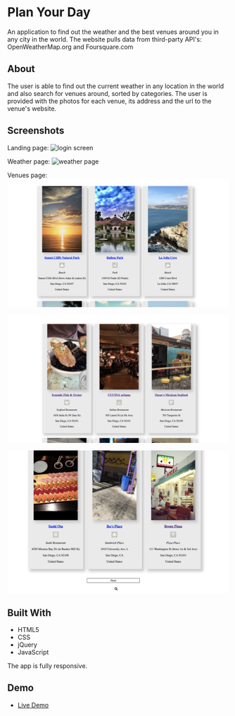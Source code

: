 # Plan Your Day
An application to find out the weather and the best venues around you in any city in the world. 
The website pulls data from third-party API's: OpenWeatherMap.org and Foursquare.com

## About
The user is able to find out the current weather in any location in the world and also search
for venues around, sorted by categories. 
The user is provided with the photos for each venue, its address and the url to the venue's website.

## Screenshots
Landing page:
![login screen](screenshots/screen-1.png)

Weather page:
![weather page](screenshots/screen-2.png)

Venues page:
![venues page](screenshots/screen-3.png)

![venues page](screenshots/screen-4.png)

![venues page](screenshots/screen-5.png)

## Built With
- HTML5
- CSS
- jQuery
- JavaScript

The app is fully responsive.

## Demo
- [Live Demo](https://annasheik.github.io/Plan-your-day/)
